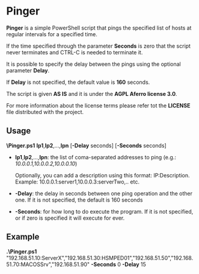 # Pinger
**Pinger** is a simple PowerShell script that pings the specified list of hosts at regular intervals for a specified time.

If the time specified through the parameter **Seconds** is zero that the script never terminates and CTRL-C is needed to terminate it.

It is possible to specify the delay between the pings using the optional parameter **Delay**. 

If **Delay** is not specified, the default value is **160** seconds.

The script is given **AS IS** and it is under the **AGPL Aferro license 3.0**.

For more information about the license terms please refer tot the **LICENSE** file distributed with the project.
## Usage

**\Pinger.ps1** **Ip1**,**Ip2**,...,**Ipn** [**-Delay** seconds] [**-Seconds** seconds]
- **Ip1**,**Ip2**,...,**Ipn**: the list of coma-separated addresses to ping (e.g.: *10.0.0.1,10.0.0.2,10.0.0.10*)
  
  Optionally, you can add a description using this format: IP:Description. Example: 10.0.0.1:server1,10.0.0.3:serverTwo,.. etc.
- **-Delay**: the delay in seconds between one ping operation and the other one. If it is not specified, the default is 160 seconds
- **-Seconds**: for how long to do execute the program. If it is not specified, or if zero is specified it will execute for ever.

## Example

**.\Pinger.ps1** "192.168.51.10:ServerX","192.168.51.30:HSMPED01","192.168.51.50","192.168.51.70:MACOSSrv","192.168.51.90" **-Seconds** 0 **-Delay** 15
